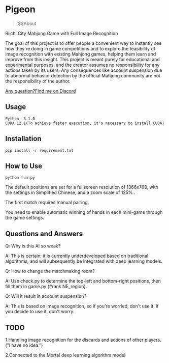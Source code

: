 # Pigeon

> $$About


Riichi City Mahjong Game with Full Image Recognition

The goal of this project is to offer people a convenient way to instantly see how they're doing in game competitions and to explore the feasibility of image recognition with existing Mahjong games, helping them learn and improve from this insight. This project is meant purely for educational and experimental purposes, and the creator assumes no responsibility for any actions taken by its users. Any consequences like account suspension due to abnormal behavior detection by the official Mahjong community are not the responsibility of the author.

[Any question?Find me on Discord](https://discord.gg/aTwhuds3hX "link")

##  Usage

```
Python  3.1.0
CUDA 12.1(To achieve faster execution, it's necessary to install CUDA)
```



## Installation


```
pip install -r requirement.txt
```

## How to Use


```
python run.py
```

The default positions are set for a fullscreen resolution of 1366x768, with the settings in Simplified Chinese, and a zoom scale of 125% .


The first match requires manual pairing.


You need to enable automatic winning of hands in each mini-game through the game settings.

##  Questions and Answers

Q: Why is this AI so weak?

A: This is certain; it is currently underdeveloped based on traditional algorithms, and will subsequently be integrated with deep learning models.


Q: How to change the matchmaking room?

A: Use check.py to determine the top-left and bottom-right positions, then fill them in game.py (#rank NE_region).


Q: Will it result in account suspension?

A: This is based on image recognition, so if you're worried, don't use it. If you decide to use it, don't worry.



##  TODO

1.Handling image recognition for the discards and actions of other players.("I have no idea.")


2.Connected to the Mortal deep learning algorithm model
